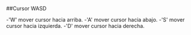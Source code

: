   ##Cursor WASD
  
  -'W' mover cursor hacia arriba.
  -'A' mover cursor hacia abajo.
  -'S' mover cursor hacia izquierda.
  -'D' mover cursor hacia derecha.
